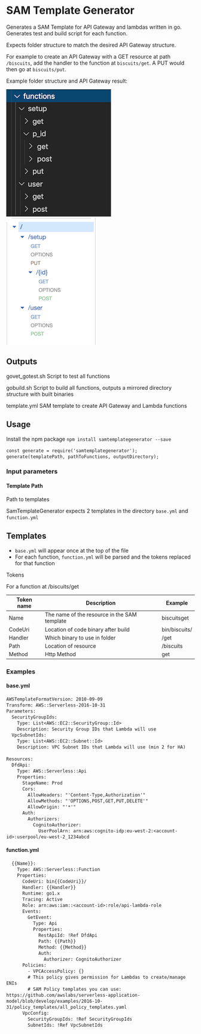 # SAM Template Generator

Generates a SAM Template for API Gateway and lambdas written in go.
Generates test and build script for each function.

Expects folder structure to match the desired API Gateway structure.

For example to create an API Gateway with a GET resource at path `/biscuits`, add the handler to the function at `biscuits/get`. A PUT would then go at `biscuits/put`.

Example folder structure and API Gateway result:

![image](images/folder.png)
![image](images/apigateway.png)

## Outputs

govet_gotest.sh
Script to test all functions

gobuild.sh
Script to build all functions, outputs a mirrored directory structure with built binaries

template.yml
SAM template to create API Gateway and Lambda functions 

## Usage

Install the npm package
`npm install samtemplategenerator --save`

```
const generate = require('samtemplategenerator');
generate(templatePath, pathToFunctions, outputDirectory);
```

### Input parameters

#### Template Path

Path to templates

SamTemplateGenerator expects 2 templates in the directory `base.yml` and `function.yml`

## Templates

- `base.yml` will appear once at the top of the file
- For each function, `function.yml` will be parsed and the tokens replaced for that function

Tokens

For a function at /biscuits/get

| Token name | Description | Example |
|---|---|---|
| Name | The name of the resource in the SAM template | biscuitsget |
| CodeUri | Location of code binary after build | bin/biscuits/ |
| Handler | Which binary to use in folder | /get |
| Path | Location of resource | /biscuits |
| Method | Http Method | get |

### Examples

#### base.yml

```
AWSTemplateFormatVersion: 2010-09-09
Transform: AWS::Serverless-2016-10-31
Parameters:
  SecurityGroupIds: 
    Type: List<AWS::EC2::SecurityGroup::Id>
    Description: Security Group IDs that Lambda will use
  VpcSubnetIds: 
    Type: List<AWS::EC2::Subnet::Id>
    Description: VPC Subnet IDs that Lambda will use (min 2 for HA)

Resources:
  DfdApi:
    Type: AWS::Serverless::Api
    Properties:
      StageName: Prod
      Cors:
        AllowHeaders: "'Content-Type,Authorization'"
        AllowMethods: "'OPTIONS,POST,GET,PUT,DELETE'"
        AllowOrigin: "'*'"
      Auth:
        Authorizers:
          CognitoAuthorizer:
            UserPoolArn: arn:aws:cognito-idp:eu-west-2:<account-id>:userpool/eu-west-2_1234abcd
```

#### function.yml

```
  {{Name}}:
    Type: AWS::Serverless::Function
    Properties:
      CodeUri: bin{{CodeUri}}/
      Handler: {{Handler}}
      Runtime: go1.x
      Tracing: Active
      Role: arn:aws:iam::<account-id>:role/api-lambda-role
      Events:
        GetEvent:
          Type: Api
          Properties:
            RestApiId: !Ref DfdApi
            Path: {{Path}}
            Method: {{Method}}
            Auth:
              Authorizer: CognitoAuthorizer
      Policies:
        - VPCAccessPolicy: {}
        # This policy gives permission for Lambdas to create/manage ENIs
        # SAM Policy templates you can use: https://github.com/awslabs/serverless-application-model/blob/develop/examples/2016-10-31/policy_templates/all_policy_templates.yaml
      VpcConfig:
        SecurityGroupIds: !Ref SecurityGroupIds
        SubnetIds: !Ref VpcSubnetIds
```
